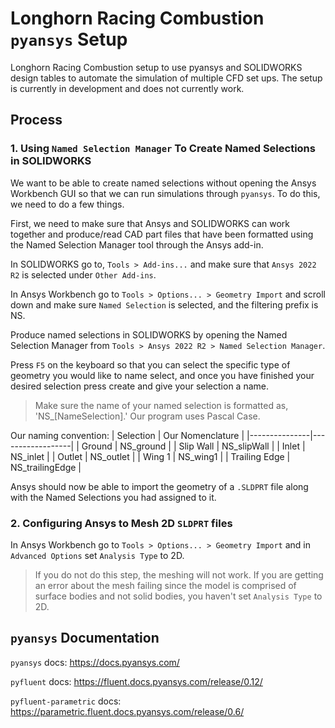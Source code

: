 # Longhorn Racing Combustion `pyansys` Setup

Longhorn Racing Combustion setup to use pyansys and SOLIDWORKS design tables to automate the simulation of multiple CFD set ups. The setup is currently in development and does not currently work.

## Process

### 1. Using `Named Selection Manager` To Create Named Selections in SOLIDWORKS

We want to be able to create named selections without opening the Ansys Workbench GUI so that we can run simulations through `pyansys`. To do this, we need to do a few things.

First, we need to make sure that Ansys and SOLIDWORKS can work together and produce/read CAD part files that have been formatted using the Named Selection Manager tool through the Ansys add-in.

In SOLIDWORKS go to, `Tools > Add-ins...` and make sure that `Ansys 2022 R2` is selected under `Other Add-ins`.

In Ansys Workbench go to `Tools > Options... > Geometry Import` and scroll down and make sure `Named Selection` is selected, and the filtering prefix is NS.

Produce named selections in SOLIDWORKS by opening the Named Selection Manager from `Tools > Ansys 2022 R2 > Named Selection Manager`.

Press `F5` on the keyboard so that you can select the specific type of geometry you would like to name select, and once you have finished your desired selection press create and give your selection a name.

> Make sure the name of your named selection is formatted as, 'NS\_\[NameSelection\].' Our program uses Pascal Case.

Our naming convention:
| Selection | Our Nomenclature |
|---------------|------------------|
| Ground | NS_ground |
| Slip Wall | NS_slipWall |
| Inlet | NS_inlet |
| Outlet | NS_outlet |
| Wing 1 | NS_wing1 |
| Trailing Edge | NS_trailingEdge |

Ansys should now be able to import the geometry of a `.SLDPRT` file along with the Named Selections you had assigned to it.

### 2. Configuring Ansys to Mesh 2D `SLDPRT` files

In Ansys Workbench go to `Tools > Options... > Geometry Import` and in `Advanced Options` set `Analysis Type` to 2D.

> If you do not do this step, the meshing will not work. If you are getting an error about the mesh failing since the model is comprised of surface bodies and not solid bodies, you haven't set `Analysis Type` to 2D.

## `pyansys` Documentation

`pyansys` docs: https://docs.pyansys.com/

`pyfluent` docs: https://fluent.docs.pyansys.com/release/0.12/

`pyfluent-parametric` docs: https://parametric.fluent.docs.pyansys.com/release/0.6/
